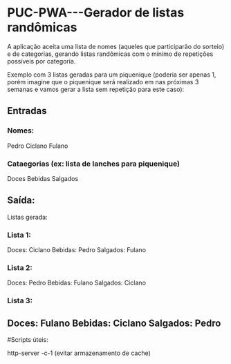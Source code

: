 # PUC-PWA---Gerador de listas randômicas

A aplicação aceita uma lista de nomes (aqueles que participarão do sorteio) e de categorias, gerando listas randômicas com o mínimo de repetições possíveis por categoria.

Exemplo com 3 listas geradas para um piquenique (poderia ser apenas 1, porém imagine que o piquenique será realizado em nas próximas 3 semanas e vamos gerar a lista sem repetição para este caso):

## Entradas

### Nomes:
Pedro
Ciclano
Fulano

### Cataegorias (ex: lista de lanches para piquenique)
Doces
Bebidas
Salgados

## Saída:

Listas gerada:

### Lista 1:
Doces: Ciclano
Bebidas: Pedro
Salgados: Fulano


### Lista 2:
Doces: Pedro
Bebidas: Fulano
Salgados: Ciclano


### Lista 3:
Doces: Fulano
Bebidas: Ciclano
Salgados: Pedro
---
#Scripts úteis:

http-server -c-1 (evitar armazenamento de cache)